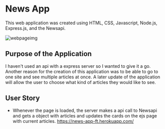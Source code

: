 # News App
This web application was created using HTML, CSS, Javascript, Node.js, Express.js, and the Newsapi.

![webpageimg](https://user-images.githubusercontent.com/36967906/97953724-618ae500-1d6f-11eb-989d-457750e6882b.png)

## Purpose of the Application
I haven't used an api with a express server so I wanted to give it a go. Another reason for the creation of this application was to be able to go to one site and see multiple articles at once. A later update of the application will allow the user to choose what kind of articles they would like to see.

## User Story
* Whenever the page is loaded, the server makes a api call to Newsapi and gets a object with articles and updates the cards on the ejs page with current articles.
https://news-app-ft.herokuapp.com/


